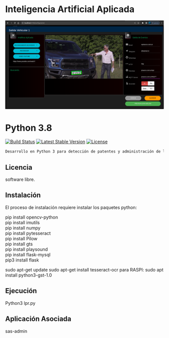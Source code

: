 # Inteligencia Artificial Aplicada
![Vision Artificial](https://github.com/walterpisacco/wp-deteccion-patentes/blob/main/lpr.png)

# Python 3.8

[![Build Status](https://travis-ci.org/laravel/lumen-framework.svg)](https://www.python.org/downloads/)
[![Latest Stable Version](https://poser.pugx.org/laravel/lumen-framework/v/stable.svg)](https://www.python.org/downloads/)
[![License](https://poser.pugx.org/laravel/lumen-framework/license.svg)](https://docs.python.org/3/license.html)

```bash
Desarrollo en Python 3 para detección de patentes y administración de listas blancas para el acceso.

```

## Licencia

software libre.

## Instalación

El proceso de instalación requiere instalar los paquetes python:<br>

pip install opencv-python<br>
pip install imutils<br>
pip install numpy<br>
pip install pytesseract<br>
pip install Pilow<br>
pip install gts<br>
pip install playsound<br>
pip install flask-mysql<br>
pip3 install flask<br>

sudo apt-get update
sudo apt-get install tesseract-ocr
para RASPI: sudo apt install python3-gst-1.0

## Ejecución

Python3 lpr.py

## Aplicación Asociada
sas-admin


